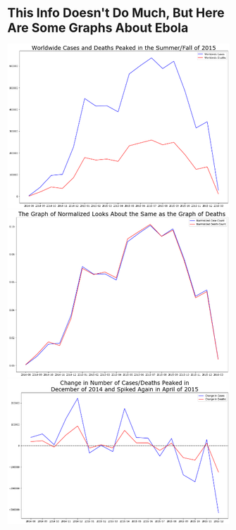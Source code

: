 # This Info Doesn't Do Much, But Here Are Some Graphs About Ebola

<img src='Images/Worldwide_Count.png'/>

<img src='Images/Normalized_Count.png'/>

<img src='Images/Worldwide_Change.png'/>